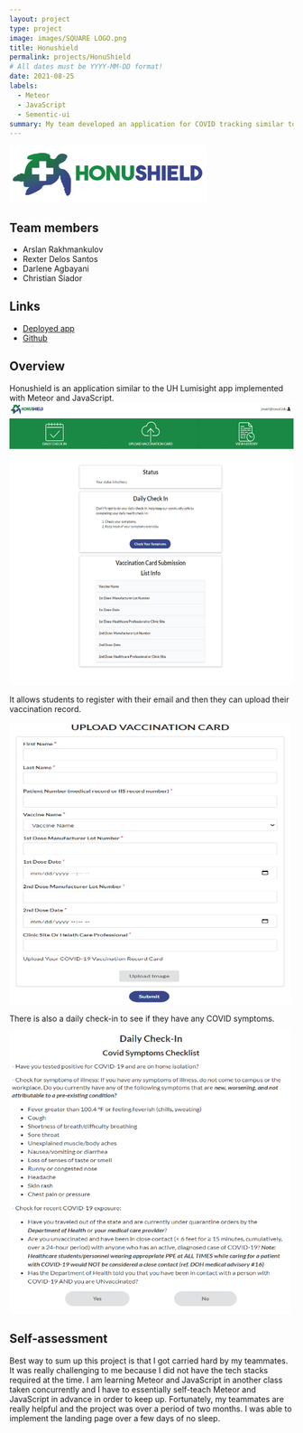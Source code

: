 ```yaml
---
layout: project
type: project
image: images/SQUARE LOGO.png
title: Honushield
permalink: projects/HonuShield
# All dates must be YYYY-MM-DD format!
date: 2021-08-25
labels:
  - Meteor
  - JavaScript
  - Sementic-ui
summary: My team developed an application for COVID tracking similar to UH Lumisight.
---
```

                           
<img class="" src="../images/FULL_LOGO.png" width="350" height="100">

## Team members
- Arslan Rakhmankulov
- Rexter Delos Santos
- Darlene Agbayani
- Christian Siador

## Links
- [Deployed app](https://honushield.meteorapp.com/#/)
- [Github](https://github.com/darleneagbayani/ICS491)

## Overview
Honushield is an application similar to the UH Lumisight app implemented with Meteor and JavaScript. 
<img class="right float" src="../images/honuhome.png" width="700" height="500">

It allows students to register with their email and then they can upload their vaccination record.

<img class="centered" src="../images/uploadV.png" width="500" height="500">

There is also a daily check-in to see if they have any COVID symptoms.

<img class="centered" src="../images/checkin.png" width="500" height="500">

## Self-assessment
Best way to sum up this project is that I got carried hard by my teammates. It was really challenging to me because I did not have the tech stacks required at the time. I am learning Meteor and JavaScript in another class taken concurrently and I have to essentially self-teach Meteor and JavaScript in advance in order to keep up. Fortunately, my teammates are really helpful and the project was over a period of two months. I was able to implement the landing page over a few days of no sleep. 



